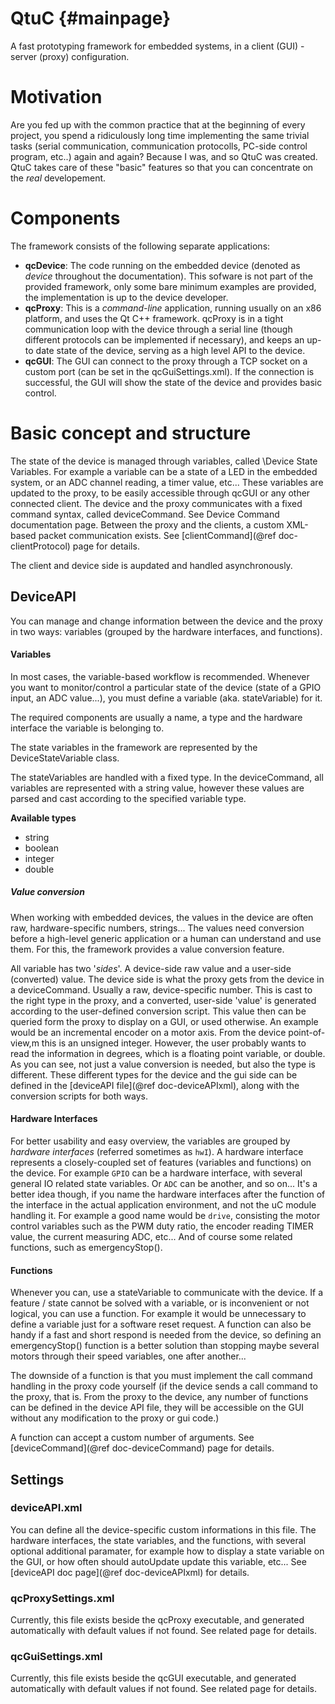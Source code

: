 QtuC		{#mainpage}
==========

A fast prototyping framework for embedded systems, in a client (GUI) - server
(proxy) configuration.

# Motivation #

Are you fed up with the common practice that at the beginning of every project,
you spend a ridiculously long time implementing the same trivial tasks (serial
communication, communication protocolls, PC-side control program, etc..) again
and again?
Because I was, and so QtuC was created. QtuC takes care of these "basic"
features so that you can concentrate on the *real* developement.

# Components #

The framework consists of the following separate applications:

  * **qcDevice**: The code running on the embedded device (denoted as *device*
throughout the documentation). This sofware is not part of the provided
framework, only some bare minimum examples are provided, the implementation is
up to the device developer.
  * **qcProxy**: This is a *command-line* application, running usually on an x86
platform, and uses the Qt C++ framework.
qcProxy is in a tight communication loop with the device through a serial line
(though different protocols can be implemented if necessary),
and keeps an up-to date state of the device, serving as a high level API to the
device.
  *  **qcGUI**: The GUI can connect to the proxy through a TCP socket on a
custom port (can be set in the qcGuiSettings.xml).
If the connection is successful, the GUI will show the state of the device and
provides basic control.

# Basic concept and structure #

The state of the device is managed through variables, called \Device State
Variables. For example a variable can be a state of a LED in the embedded
system,
or an ADC channel reading, a timer value, etc... These variables are updated to
the proxy, to be easily accessible through qcGUI or any other connected client.
The device and the proxy communicates with a fixed command syntax, called
deviceCommand. See Device Command documentation page. Between the proxy and the
clients,
a custom XML-based packet communication exists. See [clientCommand](@ref
doc-clientProtocol) page for details.

The client and  device side is aupdated and handled asynchronously.

## DeviceAPI ##

You can manage and change information between the device and the proxy in two
ways: variables (grouped by the hardware interfaces, and functions).

#### Variables ####

In most cases, the variable-based workflow is recommended.
Whenever you want to monitor/control a particular state of the device (state of
a GPIO input, an ADC value...), you must define a variable (aka. stateVariable)
for it.

The required components are usually a name, a type and the hardware interface
the variable is belonging to.

The state variables in the framework are represented by the DeviceStateVariable
class.

The stateVariables are handled with a fixed type. In the deviceCommand, all
variables are represented with a string value, however these values are parsed
and cast according to the specified variable type.

**Available types** <br>
  * string
  * boolean
  * integer
  * double

##### Value conversion #####

When working with embedded devices, the values in the device are often raw,
hardware-specific numbers, strings... The values need conversion before a
high-level generic application or a human can understand and use them.
For this, the framework provides a value conversion feature.

All variable has two '*sides*'. A device-side raw value and a user-side (converted) value. The device side is what the proxy gets from the device in a
deviceCommand. Usually a raw, device-specific number.
This is cast to the right type in the proxy, and a converted, user-side 'value' is
generated according to the user-defined conversion script. This value then can
be queried form the proxy to display on a GUI, or used otherwise.
An example would be an incremental encoder on a motor axis. From the device
point-of-view,m this is an unsigned integer. However, the user probably wants to
read the information in degrees, which is a floating point variable, or double.
As you can see, not just a value conversion is needed, but also the type is
different. These different types for the device and the gui side can be defined
in the [deviceAPI file](@ref doc-deviceAPIxml), along with the conversion
scripts for both ways.

#### Hardware Interfaces ####
For better usability and easy overview, the variables are grouped by *hardware
interfaces* (referred sometimes as `hwI`). A hardware interface represents a
closely-coupled set of features (variables and functions) on the device.
For example `GPIO` can be a hardware interface, with several general IO related
state variables. Or `ADC` can be another, and so on... It's a better idea
though, if you name the hardware interfaces
after the function of the interface in the actual application environment, and
not the uC module handling it. For example a good name would be `drive`,
consisting the motor control variables such 
as the PWM duty ratio, the encoder reading TIMER value, the current measuring
ADC, etc... And of course some related functions, such as emergencyStop().

#### Functions ####

Whenever you can, use a stateVariable to communicate with the device. If a
feature / state cannot be solved with a variable, or is inconvenient or not
logical, you can use a function.
For example it would be unnecessary to define a variable just for a software
reset request. A function can also be handy if a fast and short respond is
needed from the device, so defining an emergencyStop() function
is a better solution than stopping maybe several motors through their speed
variables, one after another...

The downside of a function is that you must implement the call command handling
in the proxy code yourself (if the device sends a call command to the proxy,
that is. From the proxy to the device, any number of functions can be defined in
the device API file, they will be accessible on the GUI without any modification
to the proxy or gui code.)

A function can accept a custom number of arguments. See [deviceCommand](@ref
doc-deviceCommand) page for details.


## Settings ##

### deviceAPI.xml ##

You can define all the device-specific custom informations in this file. The
hardware interfaces, the state variables, and the functions, with several
optional additional paramater, for example 
how to display a state variable on the GUI, or how often should autoUpdate
update this variable, etc... See [deviceAPI doc page](@ref doc-deviceAPIxml) for
details.

### qcProxySettings.xml ##

Currently, this file exists beside the qcProxy executable, and generated
automatically with default values if not found.
See related page for details.

### qcGuiSettings.xml ##

Currently, this file exists beside the qcGUI executable, and generated
automatically with default values if not found.
See related page for details.
